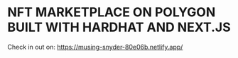 # NFT MARKETPLACE ON POLYGON BUILT WITH HARDHAT AND NEXT.JS

Check in out on: https://musing-snyder-80e06b.netlify.app/
